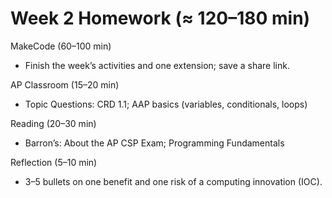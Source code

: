 # Week 2 Homework (≈ 120–180 min)

MakeCode (60–100 min)
- Finish the week’s activities and one extension; save a share link.

AP Classroom (15–20 min)
- Topic Questions: CRD 1.1; AAP basics (variables, conditionals, loops)

Reading (20–30 min)
- Barron’s: About the AP CSP Exam; Programming Fundamentals

Reflection (5–10 min)
- 3–5 bullets on one benefit and one risk of a computing innovation (IOC).
